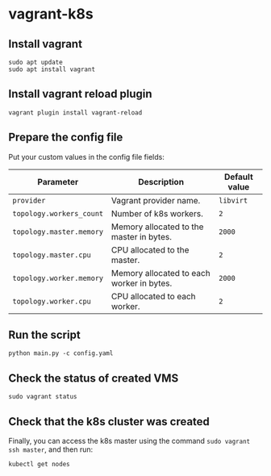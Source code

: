 # vagrant-k8s

## Install vagrant
```
sudo apt update
sudo apt install vagrant
```

## Install vagrant reload plugin
```
vagrant plugin install vagrant-reload
```

## Prepare the config file
Put your custom values in the config file fields:

| Parameter | Description | Default value |
| --- | --- | --- |
| `provider` | Vagrant provider name. | `libvirt` |
| `topology.workers_count` | Number of k8s workers. | `2` |
| `topology.master.memory` | Memory allocated to the master in bytes. | `2000` |
| `topology.master.cpu` | CPU allocated to the master. | `2` |
| `topology.worker.memory` | Memory allocated to each worker in bytes. | `2000` |
| `topology.worker.cpu` | CPU allocated to each worker. | `2` |

## Run the script
```
python main.py -c config.yaml
```

## Check the status of created VMS
```
sudo vagrant status
```

## Check that the k8s cluster was created
Finally, you can access the k8s master using the command `sudo vagrant ssh master`, and then run:
```
kubectl get nodes
```
